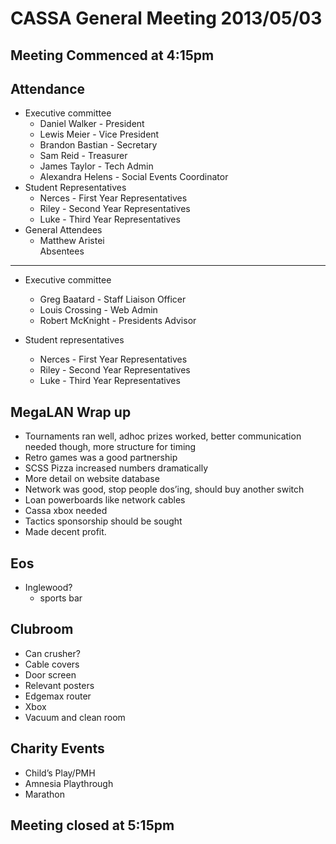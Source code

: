 CASSA General Meeting 2013/05/03
================================
Meeting Commenced at 4:15pm
---------------------------
Attendance 
----------
* Executive committee 
    + Daniel Walker - President
    + Lewis Meier - Vice President
    + Brandon Bastian - Secretary
	+ Sam Reid - Treasurer
	+ James Taylor - Tech Admin 
	+ Alexandra Helens - Social Events Coordinator 
* Student Representatives 
	+ Nerces - First Year Representatives 
	+ Riley - Second Year Representatives 
	+ Luke - Third Year Representatives 
* General Attendees 
	+ Matthew Aristei	
Absentees
---------
* Executive committee 
	+ Greg Baatard - Staff Liaison Officer
	+ Louis Crossing - Web Admin
	+ Robert McKnight - Presidents Advisor 
	
* Student representatives 
	+ Nerces - First Year Representatives 
	+ Riley - Second Year Representatives 
	+ Luke - Third Year Representatives 	

MegaLAN Wrap up
---------------
* Tournaments ran well, adhoc prizes worked, better communication needed though, more structure for timing
* Retro games was a good partnership
* SCSS Pizza increased numbers dramatically
* More detail on website database
* Network was good, stop people dos’ing, should buy another switch
* Loan powerboards like network cables
* Cassa xbox needed
* Tactics sponsorship should be sought
* Made decent profit.

Eos
---
* Inglewood?
	+ sports bar

Clubroom
--------
* Can crusher?
* Cable covers
* Door screen
* Relevant posters
* Edgemax router
* Xbox
* Vacuum and clean room

Charity Events
--------------
* Child’s Play/PMH
* Amnesia Playthrough
* Marathon

Meeting closed at 5:15pm
------------------------



